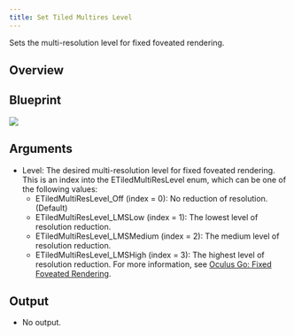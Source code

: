 ```yaml
---
title: Set Tiled Multires Level
---
```


Sets the multi-resolution level for fixed foveated rendering.

## Overview

## Blueprint

![](/images/documentationunreallatestconceptsunreal-blueprints-set-tiled-multires-level-0.png)

## Arguments

* Level: The desired multi-resolution level for fixed foveated rendering. This is an index into the ETiledMultiResLevel enum, which can be one of the following values: 
	+ ETiledMultiResLevel\_Off (index = 0): No reduction of resolution. (Default) 
	+ ETiledMultiResLevel\_LMSLow (index = 1): The lowest level of resolution reduction. 
	+ ETiledMultiResLevel\_LMSMedium (index = 2): The medium level of resolution reduction. 
	+ ETiledMultiResLevel\_LMSHigh (index = 3): The highest level of resolution reduction. 
	 For more information, see [Oculus Go: Fixed Foveated Rendering](/documentation/unreal/latest/concepts/unreal-ffr/ "Oculus Go supports Fixed Foveated Rendering (FFR) which enables the edges of the eye buffers to be rendered at a lower resolution than the center portion of the eye buffers.").


## Output

* No output.


